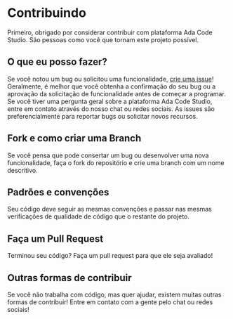 # Contribuindo

Primeiro, obrigado por considerar contribuir com plataforma Ada Code Studio. São pessoas como você que tornam este projeto possível.

## O que eu posso fazer?

Se você notou um bug ou solicitou uma funcionalidade, [crie uma issue](https://github.com/Chila-Studio/AdaCodeStudio/issues/new)! Geralmente, é melhor que você obtenha a confirmação do seu bug ou a aprovação da solicitação de funcionalidade antes de começar a programar.
Se você tiver uma pergunta geral sobre a plataforma Ada Code Studio, entre em contato através do nosso chat ou redes sociais. As issues são preferencialmente para reportar bugs ou solicitar novos recursos.

## Fork e como criar uma Branch

Se você pensa que pode consertar um bug ou desenvolver uma nova funcionalidade, faça o fork do repositório e crie uma branch com um nome descritivo.

## Padrões e convenções

Seu código deve seguir as mesmas convenções e passar nas mesmas verificações de qualidade de código que o restante do projeto.

## Faça um Pull Request

Terminou seu código? Faça um pull request para que ele seja avaliado!

## Outras formas de contribuir

Se você não trabalha com código, mas quer ajudar, existem muitas outras formas de contribuir! Entre em contato com a gente pelo chat ou redes sociais!
